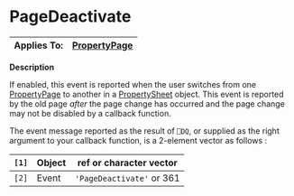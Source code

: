 




<h1 class="heading"><span class="name">PageDeactivate</span></h1>

| Applies To: | [PropertyPage](../a-z/propertypage.md) |
| --- | ---  |


**Description**


If enabled, this event is reported when the user switches from one [PropertyPage](../a-z/propertypage.md) to another in a [PropertySheet](../a-z/propertysheet.md) object. This event is reported by the old page *after* the page change has occurred and the page change may not be disabled by a callback function.


The event message reported as the result of `⎕DQ`, or supplied as the right argument to your callback function, is a 2-element vector as follows :


| `[1]` | Object | ref or character vector |
| --- | --- | ---  |
| `[2]` | Event | `'PageDeactivate'` or 361 |




